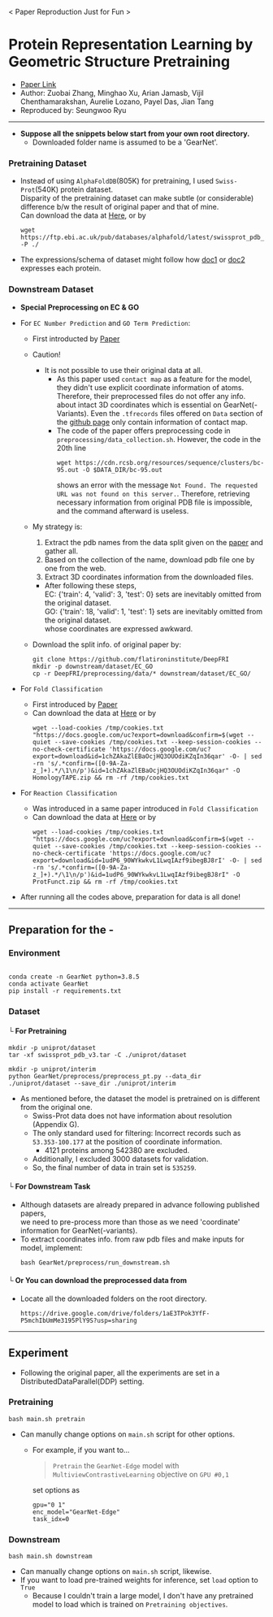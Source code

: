 < Paper Reproduction Just for Fun >  

# Protein Representation Learning by Geometric Structure Pretraining 
- [Paper Link](https://arxiv.org/abs/2203.06125)
- Author: Zuobai Zhang, Minghao Xu, Arian Jamasb, Vijil Chenthamarakshan, Aurelie Lozano, Payel Das, Jian Tang  
- Reproduced by: Seungwoo Ryu

------  
- __Suppose all the snippets below start from your own root directory.__  
  + Downloaded folder name is assumed to be a 'GearNet'.

### Pretraining Dataset  
- Instead of using `AlphaFoldDB`(805K) for pretraining, I used `Swiss-Prot`(540K) protein dataset.  
  Disparity of the pretraining dataset can make subtle (or considerable) difference b/w the result of original paper and that of mine.  
  Can download the data at [Here](https://alphafold.ebi.ac.uk/download), or by
  ```
  wget https://ftp.ebi.ac.uk/pub/databases/alphafold/latest/swissprot_pdb_v3.tar -P ./
  ```  
- The expressions/schema of dataset might follow how [doc1](https://cdn.rcsb.org/wwpdb/docs/documentation/file-format/PDB_format_Dec_1996.pdf) or [doc2](https://pdb101.rcsb.org/learn/guide-to-understanding-pdb-data/dealing-with-coordinates) expresses each protein.  


### Downstream Dataset  
- __Special Preprocessing on EC & GO__
- For `EC Number Prediction` and `GO Term Prediction`:
  - First introducted by [Paper](https://www.biorxiv.org/content/10.1101/786236v1)  
  - Caution!
    - It is not possible to use their original data at all. 
      -  As this paper used `contact map` as a feature for the model, they didn't use explicit coordinate information of atoms. Therefore, their preprocessed files do not offer any info. about intact 3D coordinates which is essential on GearNet(-Variants). Even the `.tfrecords` files offered on `Data` section of the [github page](https://github.com/flatironinstitute/DeepFRI) only contain information of contact map.
      - The code of the paper offers preprocessing code in `preprocessing/data_collection.sh`. However, the code in the 20th line
        ```
        wget https://cdn.rcsb.org/resources/sequence/clusters/bc-95.out -O $DATA_DIR/bc-95.out
        ```
        shows an error with the message `Not Found. The requested URL was not found on this server.`. Therefore, retrieving necessary information from original PDB file is impossible, and the command afterward is useless.
  - My strategy is: 
    1. Extract the pdb names from the data split given on the [paper](https://www.biorxiv.org/content/10.1101/786236v1) and gather all.
    2. Based on the collection of the name, download pdb file one by one from the web.
    3. Extract 3D coordinates information from the downloaded files.  

    - After following these steps,  
      EC: {'train': 4, 'valid': 3, 'test': 0} sets are inevitably omitted from the original dataset.  
      GO: {'train': 18, 'valid': 1, 'test': 1} sets are inevitably omitted from the original dataset.  
      whose coordinates are expressed awkward.

  - Download the split info. of original paper by:
    ```
    git clone https://github.com/flatironinstitute/DeepFRI
    mkdir -p downstream/dataset/EC_GO
    cp -r DeepFRI/preprocessing/data/* downstream/dataset/EC_GO/
    ```
  
- For `Fold Classification`  
  - First introduced by [Paper](https://arxiv.org/pdf/2007.06252.pdf)
  - Can download the data at [Here](https://drive.google.com/uc?export=download&id=1chZAkaZlEBaOcjHQ3OUOdiKZqIn36qar) or by
    ```
    wget --load-cookies /tmp/cookies.txt "https://docs.google.com/uc?export=download&confirm=$(wget --quiet --save-cookies /tmp/cookies.txt --keep-session-cookies --no-check-certificate 'https://docs.google.com/uc?export=download&id=1chZAkaZlEBaOcjHQ3OUOdiKZqIn36qar' -O- | sed -rn 's/.*confirm=([0-9A-Za-z_]+).*/\1\n/p')&id=1chZAkaZlEBaOcjHQ3OUOdiKZqIn36qar" -O HomologyTAPE.zip && rm -rf /tmp/cookies.txt
    ```
- For `Reaction Classification`  
  - Was introduced in a same paper introduced in `Fold Classification`  
  - Can download the data at [Here](https://drive.google.com/uc?export=download&id=1chZAkaZlEBaOcjHQ3OUOdiKZqIn36qar) or by  
    ```
    wget --load-cookies /tmp/cookies.txt "https://docs.google.com/uc?export=download&confirm=$(wget --quiet --save-cookies /tmp/cookies.txt --keep-session-cookies --no-check-certificate 'https://docs.google.com/uc?export=download&id=1udP6_90WYkwkvL1LwqIAzf9ibegBJ8rI' -O- | sed -rn 's/.*confirm=([0-9A-Za-z_]+).*/\1\n/p')&id=1udP6_90WYkwkvL1LwqIAzf9ibegBJ8rI" -O ProtFunct.zip && rm -rf /tmp/cookies.txt
    ```

- After running all the codes above, preparation for data is all done!
  

---  
  
## Preparation for the - 
### Environment   
```

conda create -n GearNet python=3.8.5 
conda activate GearNet
pip install -r requirements.txt

```

### Dataset  
#### └ For Pretraining  
```  
mkdir -p uniprot/dataset
tar -xf swissprot_pdb_v3.tar -C ./uniprot/dataset

mkdir -p uniprot/interim
python GearNet/preprocess/preprocess_pt.py --data_dir ./uniprot/dataset --save_dir ./uniprot/interim
```  
- As mentioned before, the dataset the model is pretrained on is different from the original one.   
  - Swiss-Prot data does not have information about resolution (Appendix G).  
  - The only standard used for filtering: Incorrect records such as `53.353-100.177` at the position of coordinate information.  
    - 4121 proteins among 542380 are excluded.  
  - Additionally, I excluded 3000 datasets for validation.  
  - So, the final number of data in train set is `535259`.  
  
 
#### └ For Downstream Task  
- Although datasets are already prepared in advance following published papers,  
 we need to pre-process more than those as we need 'coordinate' information for GearNet(-variants).
- To extract coordinates info. from raw pdb files and make inputs for model, implement:
  ```
  bash GearNet/preprocess/run_downstream.sh
  ```  

#### └ Or You can download the preprocessed data from 
- Locate all the downloaded folders on the root directory.  
  
  ``` 
  https://drive.google.com/drive/folders/1aE3TPok3YfF-P5mchIbUmMe3195PlY9S?usp=sharing
  ```

---

## Experiment
- Following the original paper, all the experiments are set in a DistributedDataParallel(DDP) setting.
  
### Pretraining
```
bash main.sh pretrain
```
- Can manully change options on `main.sh` script for other options.  
  - For example, if you want to...
    > `Pretrain` the `GearNet-Edge` model with `MultiviewContrastiveLearning` objective on `GPU #0,1`

    set options as
    ```
    gpu="0 1"
    enc_model="GearNet-Edge"
    task_idx=0
    ```


### Downstream
```
bash main.sh downstream
```
- Can manually change options on `main.sh` script, likewise.
- If you want to load pre-trained weights for inference, set `load` option to `True`
  - Because I couldn't train a large model, I don't have any pretrained model to load which is trained on `Pretraining objectives`.  